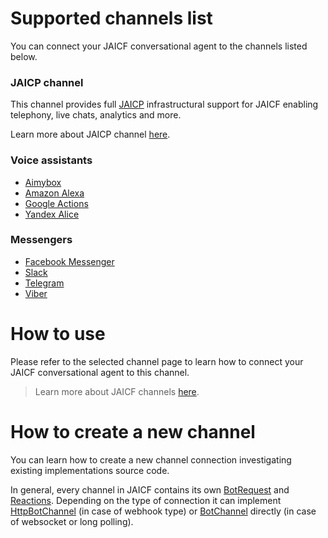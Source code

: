 # Supported channels list

You can connect your JAICF conversational agent to the channels listed below.

### JAICP channel

This channel provides full [JAICP](https://just-ai.com/en/platform.php) infrastructural support for JAICF enabling telephony, live chats, analytics and more.

Learn more about JAICP channel [here](https://github.com/just-ai/jaicf-kotlin/tree/master/channels/jaicp).

### Voice assistants

* [Aimybox](https://github.com/just-ai/jaicf-kotlin/tree/master/channels/aimybox)
* [Amazon Alexa](https://github.com/just-ai/jaicf-kotlin/tree/master/channels/alexa)
* [Google Actions](https://github.com/just-ai/jaicf-kotlin/tree/master/channels/google-actions)
* [Yandex Alice](https://github.com/just-ai/jaicf-kotlin/tree/master/channels/yandex-alice)

### Messengers

* [Facebook Messenger](https://github.com/just-ai/jaicf-kotlin/tree/master/channels/facebook)
* [Slack](https://github.com/just-ai/jaicf-kotlin/tree/master/channels/slack)
* [Telegram](https://github.com/just-ai/jaicf-kotlin/tree/master/channels/telegram)
* [Viber](https://github.com/just-ai/jaicf-kotlin/tree/master/channels/viber)  

# How to use

Please refer to the selected channel page to learn how to connect your JAICF conversational agent to this channel.

> Learn more about JAICF channels [here](https://help.jaicf.com/Channels).

# How to create a new channel

You can learn how to create a new channel connection investigating existing implementations source code.

In general, every channel in JAICF contains its own [BotRequest](https://github.com/just-ai/jaicf-kotlin/blob/master/core/src/main/kotlin/com/justai/jaicf/api/BotRequest.kt) and [Reactions](https://github.com/just-ai/jaicf-kotlin/blob/master/core/src/main/kotlin/com/justai/jaicf/reactions/Reactions.kt).
Depending on the type of connection it can implement [HttpBotChannel](https://github.com/just-ai/jaicf-kotlin/blob/master/core/src/main/kotlin/com/justai/jaicf/channel/http/HttpBotChannel.kt) (in case of webhook type) or [BotChannel](https://github.com/just-ai/jaicf-kotlin/blob/master/core/src/main/kotlin/com/justai/jaicf/channel/BotChannel.kt) directly (in case of websocket or long polling).
